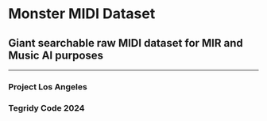 # Monster MIDI Dataset
## Giant searchable raw MIDI dataset for MIR and Music AI purposes

***

### Project Los Angeles
### Tegridy Code 2024
